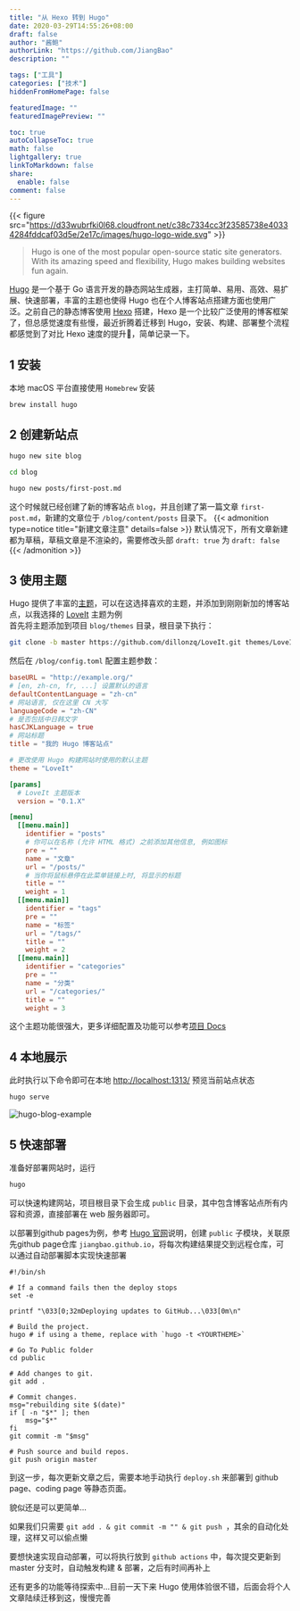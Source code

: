```yaml
---
title: "从 Hexo 转到 Hugo"
date: 2020-03-29T14:55:26+08:00
draft: false
author: "酱鲍"
authorLink: "https://github.com/JiangBao"
description: ""

tags: ["工具"]
categories: ["技术"]
hiddenFromHomePage: false

featuredImage: ""
featuredImagePreview: ""

toc: true
autoCollapseToc: true
math: false
lightgallery: true
linkToMarkdown: false
share:
  enable: false
comment: false
---
```

{{< figure src="https://d33wubrfki0l68.cloudfront.net/c38c7334cc3f23585738e40334284fddcaf03d5e/2e17c/images/hugo-logo-wide.svg" >}}
<!--more-->
> Hugo is one of the most popular open-source static site generators. With its amazing speed and flexibility, Hugo makes building websites fun again.  

[Hugo](https://gohugo.io/) 是一个基于 Go 语言开发的静态网站生成器，主打简单、易用、高效、易扩展、快速部署，丰富的主题也使得 Hugo 也在个人博客站点搭建方面也使用广泛。之前自己的静态博客使用 [Hexo](https://hexo.io/) 搭建，Hexo 是一个比较广泛使用的博客框架了，但总感觉速度有些慢，最近折腾着迁移到 Hugo，安装、构建、部署整个流程都感觉到了对比 Hexo 速度的提升:rocket:，简单记录一下。

## 1 安装
本地 macOS 平台直接使用 `Homebrew` 安装
```Bash
brew install hugo
```

## 2 创建新站点
```Bash
hugo new site blog

cd blog

hugo new posts/first-post.md
```
这个时候就已经创建了新的博客站点 `blog`，并且创建了第一篇文章 `first-post.md`，新建的文章位于 `/blog/content/posts` 目录下。
{{< admonition type=notice title="新建文章注意" details=false >}}
默认情况下，所有文章新建都为草稿，草稿文章是不渲染的，需要修改头部 `draft: true` 为 `draft: false`
{{< /admonition >}}

## 3 使用主题
Hugo 提供了丰富的[主题](https://themes.gohugo.io/)，可以在这选择喜欢的主题，并添加到刚刚新加的博客站点，以我选择的 [LoveIt](https://github.com/dillonzq/LoveIt) 主题为例  
首先将主题添加到项目 `blog/themes` 目录，根目录下执行：
```Bash
git clone -b master https://github.com/dillonzq/LoveIt.git themes/LoveIt
```

然后在 `/blog/config.toml` 配置主题参数：
```toml
baseURL = "http://example.org/"
# [en, zh-cn, fr, ...] 设置默认的语言
defaultContentLanguage = "zh-cn"
# 网站语言, 仅在这里 CN 大写
languageCode = "zh-CN"
# 是否包括中日韩文字
hasCJKLanguage = true
# 网站标题
title = "我的 Hugo 博客站点"

# 更改使用 Hugo 构建网站时使用的默认主题
theme = "LoveIt"

[params]
  # LoveIt 主题版本
  version = "0.1.X"

[menu]
  [[menu.main]]
    identifier = "posts"
    # 你可以在名称 (允许 HTML 格式) 之前添加其他信息, 例如图标
    pre = ""
    name = "文章"
    url = "/posts/"
    # 当你将鼠标悬停在此菜单链接上时, 将显示的标题
    title = ""
    weight = 1
  [[menu.main]]
    identifier = "tags"
    pre = ""
    name = "标签"
    url = "/tags/"
    title = ""
    weight = 2
  [[menu.main]]
    identifier = "categories"
    pre = ""
    name = "分类"
    url = "/categories/"
    title = ""
    weight = 3
```
这个主题功能很强大，更多详细配置及功能可以参考[项目 Docs](https://hugoloveit.com/categories/documentation/)

## 4 本地展示
此时执行以下命令即可在本地 [http://localhost:1313/](http://localhost:1313/) 预览当前站点状态
```bash
hugo serve
```
![hugo-blog-example](https://jiangbao-1258001083.cos.ap-shanghai.myqcloud.com/hugo-blog-example.png)

## 5 快速部署
准备好部署网站时，运行
```bash
hugo
```
可以快速构建网站，项目根目录下会生成 `public` 目录，其中包含博客站点所有内容和资源，直接部署在 web 服务器即可。

以部署到github pages为例，参考 [Hugo 官网](https://gohugo.io/hosting-and-deployment/hosting-on-github/)说明，创建 `public` 子模块，关联原先github page仓库 `jiangbao.github.io`，将每次构建结果提交到远程仓库，可以通过自动部署脚本实现快速部署
```shell
#!/bin/sh

# If a command fails then the deploy stops
set -e

printf "\033[0;32mDeploying updates to GitHub...\033[0m\n"

# Build the project.
hugo # if using a theme, replace with `hugo -t <YOURTHEME>`

# Go To Public folder
cd public

# Add changes to git.
git add .

# Commit changes.
msg="rebuilding site $(date)"
if [ -n "$*" ]; then
	msg="$*"
fi
git commit -m "$msg"

# Push source and build repos.
git push origin master
```

到这一步，每次更新文章之后，需要本地手动执行 `deploy.sh` 来部署到 github page、coding page 等静态页面。  

貌似还是可以更简单...

如果我们只需要 `git add . & git commit -m "" & git push `，其余的自动化处理，这样又可以偷点懒

要想快速实现自动部署，可以将执行放到 `github actions` 中，每次提交更新到 master 分支时，自动触发构建 & 部署，之后有时间再补上

还有更多的功能等待探索中...目前一天下来 Hugo 使用体验很不错，后面会将个人文章陆续迁移到这，慢慢完善